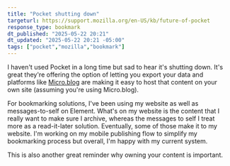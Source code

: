 ```yaml
---
title: "Pocket shutting down"
targeturl: https://support.mozilla.org/en-US/kb/future-of-pocket
response_type: bookmark
dt_published: "2025-05-22 20:21"
dt_updated: "2025-05-22 20:21 -05:00"
tags: ["pocket","mozilla","bookmark"]
---
```


I haven't used Pocket in a long time but sad to hear it's shutting down. It's great they're offering the option of letting you export your data and platforms like [Micro.blog](https://www.manton.org/2025/05/22/with-pocket-shutting-down-ive.html) are making it easy to host that content on your own site (assuming you're using Micro.blog).

For bookmarking solutions, I've been using my website as well as messages-to-self on Element. What's on my website is the content that I really want to make sure I archive, whereas the messages to self I treat more as a read-it-later solution. Eventually, some of those make it to my website. I'm working on my mobile publishing flow to simplify my bookmarking process but overall, I'm happy with my current system. 

This is also another great reminder why owning your content is important.